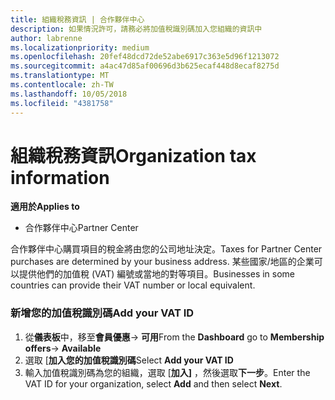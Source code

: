 ```yaml
---
title: 組織稅務資訊 | 合作夥伴中心
description: 如果情況許可，請務必將加值稅識別碼加入您組織的資訊中
author: labrenne
ms.localizationpriority: medium
ms.openlocfilehash: 20fef48dcd72de52abe6917c363e5d96f1213072
ms.sourcegitcommit: a4ac47d85af00696d3b625ecaf448d8ecaf8275d
ms.translationtype: MT
ms.contentlocale: zh-TW
ms.lasthandoff: 10/05/2018
ms.locfileid: "4381758"
---
```

# <a name="organization-tax-information"></a><span data-ttu-id="a06c6-103">組織稅務資訊</span><span class="sxs-lookup"><span data-stu-id="a06c6-103">Organization tax information</span></span>

**<span data-ttu-id="a06c6-104">適用於</span><span class="sxs-lookup"><span data-stu-id="a06c6-104">Applies to</span></span>**

-  <span data-ttu-id="a06c6-105">合作夥伴中心</span><span class="sxs-lookup"><span data-stu-id="a06c6-105">Partner Center</span></span>

<span data-ttu-id="a06c6-106">合作夥伴中心購買項目的稅金將由您的公司地址決定。</span><span class="sxs-lookup"><span data-stu-id="a06c6-106">Taxes for Partner Center purchases are determined by your business address.</span></span> <span data-ttu-id="a06c6-107">某些國家/地區的企業可以提供他們的加值稅 (VAT) 編號或當地的對等項目。</span><span class="sxs-lookup"><span data-stu-id="a06c6-107">Businesses in some countries can provide their VAT number or local equivalent.</span></span>

### <a name="add-your-vat-id"></a><span data-ttu-id="a06c6-108">新增您的加值稅識別碼</span><span class="sxs-lookup"><span data-stu-id="a06c6-108">Add your VAT ID</span></span>

1.  <span data-ttu-id="a06c6-109">從**儀表板**中，移至**會員優惠**-> **可用**</span><span class="sxs-lookup"><span data-stu-id="a06c6-109">From the **Dashboard** go to **Membership offers**-> **Available**</span></span>
2.  <span data-ttu-id="a06c6-110">選取 [**加入您的加值稅識別碼**</span><span class="sxs-lookup"><span data-stu-id="a06c6-110">Select **Add your VAT ID**</span></span>
3.  <span data-ttu-id="a06c6-111">輸入加值稅識別碼為您的組織，選取 [**加入]** ，然後選取**下一步**。</span><span class="sxs-lookup"><span data-stu-id="a06c6-111">Enter the VAT ID for your organization, select **Add** and then select **Next**.</span></span>





 



